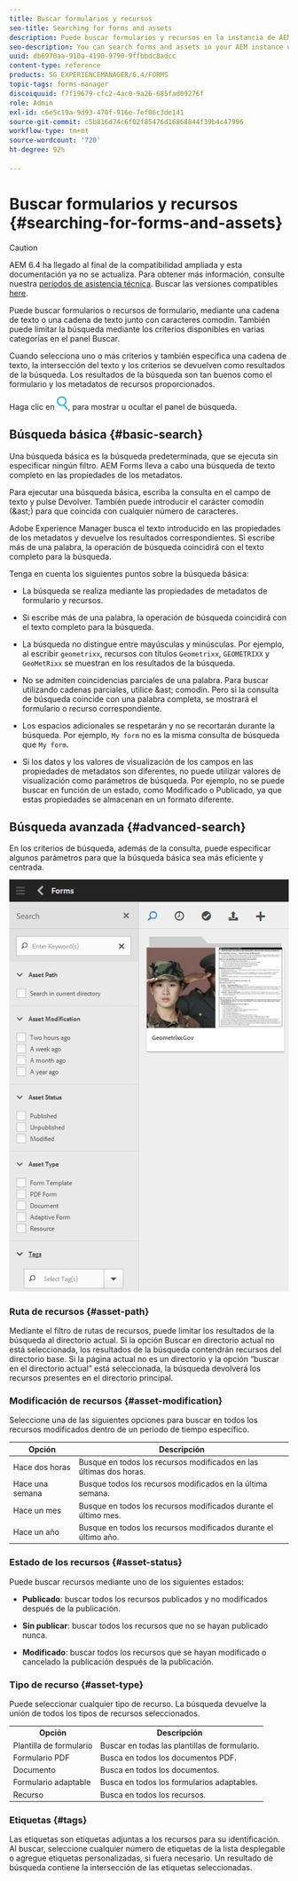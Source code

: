 ```yaml
---
title: Buscar formularios y recursos
seo-title: Searching for forms and assets
description: Puede buscar formularios y recursos en la instancia de AEM mediante la búsqueda de AEM. La búsqueda básica y avanzada permite localizar rápidamente los recursos.
seo-description: You can search forms and assets in your AEM instance using AEM search. Basic and advanced search allows you to quickly locate your assets.
uuid: db6970aa-910a-4190-9790-9ffbbdc8adcc
content-type: reference
products: SG_EXPERIENCEMANAGER/6.4/FORMS
topic-tags: forms-manager
discoiquuid: f7f19679-cfc2-4ac0-9a26-685fad09276f
role: Admin
exl-id: c6e5c19a-9d93-470f-916e-7ef06c3de141
source-git-commit: c5b816d74c6f02f85476d16868844f39b4c47996
workflow-type: tm+mt
source-wordcount: '720'
ht-degree: 92%

---
```


# Buscar formularios y recursos {#searching-for-forms-and-assets}

>[!CAUTION]
>
>AEM 6.4 ha llegado al final de la compatibilidad ampliada y esta documentación ya no se actualiza. Para obtener más información, consulte nuestra [períodos de asistencia técnica](https://helpx.adobe.com/es/support/programs/eol-matrix.html). Buscar las versiones compatibles [here](https://experienceleague.adobe.com/docs/).

Puede buscar formularios o recursos de formulario, mediante una cadena de texto o una cadena de texto junto con caracteres comodín. También puede limitar la búsqueda mediante los criterios disponibles en varias categorías en el panel Buscar.

Cuando selecciona uno o más criterios y también especifica una cadena de texto, la intersección del texto y los criterios se devuelven como resultados de la búsqueda. Los resultados de la búsqueda son tan buenos como el formulario y los metadatos de recursos proporcionados.

Haga clic en ![aem6forms_search](assets/aem6forms_search.png), para mostrar u ocultar el panel de búsqueda.

## Búsqueda básica {#basic-search}

Una búsqueda básica es la búsqueda predeterminada, que se ejecuta sin especificar ningún filtro. AEM Forms lleva a cabo una búsqueda de texto completo en las propiedades de los metadatos.

Para ejecutar una búsqueda básica, escriba la consulta en el campo de texto y pulse Devolver. También puede introducir el carácter comodín (&amp;ast;) para que coincida con cualquier número de caracteres.

Adobe Experience Manager busca el texto introducido en las propiedades de los metadatos y devuelve los resultados correspondientes. Si escribe más de una palabra, la operación de búsqueda coincidirá con el texto completo para la búsqueda.

Tenga en cuenta los siguientes puntos sobre la búsqueda básica:

* La búsqueda se realiza mediante las propiedades de metadatos de formulario y recursos.
* Si escribe más de una palabra, la operación de búsqueda coincidirá con el texto completo para la búsqueda.
* La búsqueda no distingue entre mayúsculas y minúsculas. Por ejemplo, al escribir `geometrixx`, recursos con títulos `Geometrixx`, `GEOMETRIXX` y `GeoMetRixx` se muestran en los resultados de la búsqueda.

* No se admiten coincidencias parciales de una palabra. Para buscar utilizando cadenas parciales, utilice &amp;ast; comodín. Pero si la consulta de búsqueda coincide con una palabra completa, se mostrará el formulario o recurso correspondiente.
* Los espacios adicionales se respetarán y no se recortarán durante la búsqueda. Por ejemplo, `My form` no es la misma consulta de búsqueda que `My form`.

* Si los datos y los valores de visualización de los campos en las propiedades de metadatos son diferentes, no puede utilizar valores de visualización como parámetros de búsqueda. Por ejemplo, no se puede buscar en función de un estado, como Modificado o Publicado, ya que estas propiedades se almacenan en un formato diferente.

## Búsqueda avanzada {#advanced-search}

En los criterios de búsqueda, además de la consulta, puede especificar algunos parámetros para que la búsqueda básica sea más eficiente y centrada.

![Campo de búsqueda y parámetros o filtros para buscar formularios y recursos de AEM ](assets/search_forms_assets.png)

### Ruta de recursos {#asset-path}

Mediante el filtro de rutas de recursos, puede limitar los resultados de la búsqueda al directorio actual. Si la opción Buscar en directorio actual no está seleccionada, los resultados de la búsqueda contendrán recursos del directorio base. Si la página actual no es un directorio y la opción “buscar en el directorio actual” está seleccionada, la búsqueda devolverá los recursos presentes en el directorio principal.

### Modificación de recursos {#asset-modification}

Seleccione una de las siguientes opciones para buscar en todos los recursos modificados dentro de un período de tiempo específico.

| **Opción** | **Descripción** |
|---|---|
| Hace dos horas | Busque en todos los recursos modificados en las últimas dos horas. |
| Hace una semana | Busque todos los recursos modificados en la última semana. |
| Hace un mes | Busque en todos los recursos modificados durante el último mes. |
| Hace un año | Busque en todos los recursos modificados durante el último año. |

### Estado de los recursos {#asset-status}

Puede buscar recursos mediante uno de los siguientes estados:

* **Publicado**: buscar todos los recursos publicados y no modificados después de la publicación.

* **Sin publicar**: buscar todos los recursos que no se hayan publicado nunca.

* **Modificado**: buscar todos los recursos que se hayan modificado o cancelado la publicación después de la publicación.

### Tipo de recurso {#asset-type}

Puede seleccionar cualquier tipo de recurso. La búsqueda devuelve la unión de todos los tipos de recursos seleccionados.

<table> 
 <tbody>
  <tr>
   <th>Opción</th> 
   <th>Descripción</th> 
  </tr>
  <tr>
   <td>Plantilla de formulario<br /> </td> 
   <td>Buscar en todas las plantillas de formulario.<br /> </td> 
  </tr>
  <tr>
   <td>Formulario PDF</td> 
   <td>Busca en todos los documentos PDF.</td> 
  </tr>
  <tr>
   <td>Documento</td> 
   <td>Busca en todos los documentos.</td> 
  </tr>
  <tr>
   <td>Formulario adaptable<br /> </td> 
   <td>Busca en todos los formularios adaptables.</td> 
  </tr>
  <tr>
   <td>Recurso</td> 
   <td>Busca en todos los recursos.<br /> </td> 
  </tr>
 </tbody>
</table>

### Etiquetas {#tags}

Las etiquetas son etiquetas adjuntas a los recursos para su identificación. Al buscar, seleccione cualquier número de etiquetas de la lista desplegable o agregue etiquetas personalizadas, si fuera necesario. Un resultado de búsqueda contiene la intersección de las etiquetas seleccionadas.
